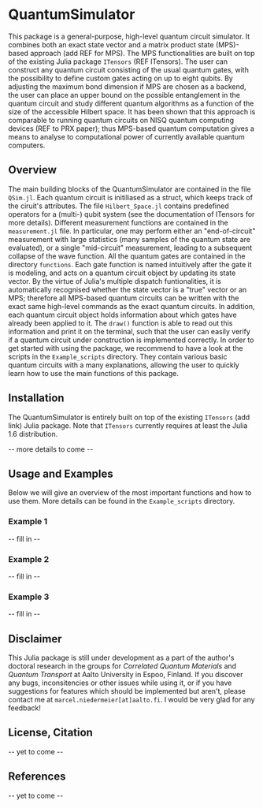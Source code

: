 # QuantumSimulator

This package is a general-purpose, high-level quantum circuit simulator. It combines both an exact state vector and a matrix product state (MPS)-based approach (add REF for MPS). The MPS functionalities are built on top of the existing Julia package `ITensors` (REF ITensors). The user can construct any quantum circuit consisting of the usual quantum gates, with the possibility to define custom gates acting on up to eight qubits. By adjusting the maximum bond dimension if MPS are chosen as a backend, the user can place an upper bound on the possible entanglement in the quantum circuit and study different quantum algorithms as a function of the size of the accessible Hilbert space. It has been shown that this approach is comparable to running quantum circuits on NISQ quantum computing devices (REF to PRX paper); thus MPS-based quantum computation gives a means to analyse to computational power of currently available quantum computers.

## Overview 

The main building blocks of the QuantumSimulator are contained in the file `QSim.jl`. Each quantum circuit is initiliased as a struct, which keeps track of the ciruit's attributes. The file `Hilbert_Space.jl` contains predefined operators for a (multi-) qubit system (see the documentation of ITensors for more details). Different measurement functions are contained in the `measurement.jl` file. In particular, one may perform either an "end-of-circuit" measurement with large statistics (many samples of the quantum state are evaluated), or a single "mid-circuit" measurement, leading to a subsequent collapse of the wave function. 
All the quantum gates are contained in the directory `functions`. Each gate function is named intuitively after the gate it is modeling, and acts on a quantum circuit object by updating its state vector. By the virtue of Julia's multiple dispatch funtionalities, it is automatically recognised whether the state vector is a "true" vector or an MPS; therefore all MPS-based quantum circuits can be written with the exact same high-level commands as the exact quantum circuits. In addition, each quantum circuit object holds information about which gates have already been applied to it. The `draw()` function is able to read out this information and print it on the terminal, such that the user can easily verify if a quantum circuit under construction is implemented correctly. In order to get started with using the package, we recommend to have a look at the scripts in the `Example_scripts` directory. They contain various basic quantum circuits with a many explanations, allowing the user to quickly learn how to use the main functions of this package.

## Installation

The QuantumSimulator is entirely built on top of the existing `ITensors` (add link) Julia package. Note that `ITensors` currently requires at least the Julia 1.6 distribution.

-- more details to come --

## Usage and Examples

Below we will give an overview of the most important functions and how to use them. More details can be found in the `Example_scripts` directory. 

### Example 1

-- fill in --

### Example 2

-- fill in --

### Example 3

-- fill in --

## Disclaimer

This Julia package is still under development as a part of the author's doctoral research in the groups for *Correlated Quantum Materials* and *Quantum Transport* at Aalto University in Espoo, Finland. If you discover any bugs, inconsitencies or other issues while using it, or if you have suggestions for features which should be implemented but aren't, please contact me at `marcel.niedermeier[at]aalto.fi`. I would be very glad for any feedback!

## License, Citation

-- yet to come --

## References

-- yet to come --
